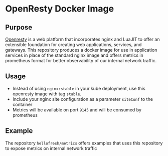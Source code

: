 # OpenResty Docker Image

## Purpose

[Openresty](https://openresty.org/en/) is a web platform that incorporates nginx and LuaJIT to offer an extensible foundation for creating web applications, services, and gateways. This repository produces a docker image for use in application services in place of the standard nginx image and offers metrics in prometheus format for better observability of our internal network traffic.

## Usage

- Instead of using `nginx:stable` in your kube deployment, use this openresty image with tag `stable`.
- Include your nginx site configuration as a parameter `siteConf` to the container
- Metrics will be available on port `9145` and will be consumed by prometheus

## Example

The repository `hellofresh/metrics` offers examples that uses this repository to expose metrics on internal network traffic
